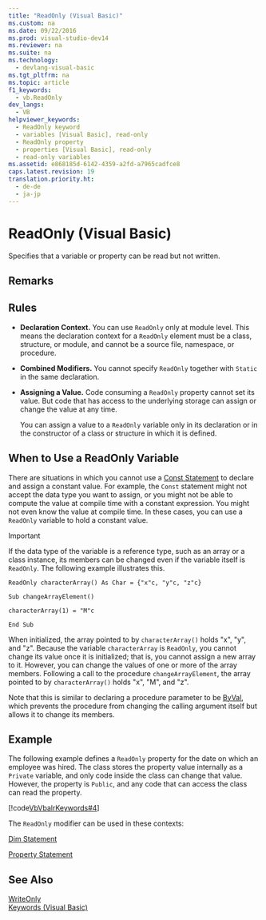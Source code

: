 ```yaml
---
title: "ReadOnly (Visual Basic)"
ms.custom: na
ms.date: 09/22/2016
ms.prod: visual-studio-dev14
ms.reviewer: na
ms.suite: na
ms.technology: 
  - devlang-visual-basic
ms.tgt_pltfrm: na
ms.topic: article
f1_keywords: 
  - vb.ReadOnly
dev_langs: 
  - VB
helpviewer_keywords: 
  - ReadOnly keyword
  - variables [Visual Basic], read-only
  - ReadOnly property
  - properties [Visual Basic], read-only
  - read-only variables
ms.assetid: e868185d-6142-4359-a2fd-a7965cadfce8
caps.latest.revision: 19
translation.priority.ht: 
  - de-de
  - ja-jp
---
```

# ReadOnly (Visual Basic)
Specifies that a variable or property can be read but not written.  
  
## Remarks  
  
## Rules  
  
-   **Declaration Context.** You can use `ReadOnly` only at module level. This means the declaration context for a `ReadOnly` element must be a class, structure, or module, and cannot be a source file, namespace, or procedure.  
  
-   **Combined Modifiers.** You cannot specify `ReadOnly` together with `Static` in the same declaration.  
  
-   **Assigning a Value.** Code consuming a `ReadOnly` property cannot set its value. But code that has access to the underlying storage can assign or change the value at any time.  
  
     You can assign a value to a `ReadOnly` variable only in its declaration or in the constructor of a class or structure in which it is defined.  
  
## When to Use a ReadOnly Variable  
 There are situations in which you cannot use a [Const Statement](../vs140/const-statement--visual-basic-.md) to declare and assign a constant value. For example, the `Const` statement might not accept the data type you want to assign, or you might not be able to compute the value at compile time with a constant expression. You might not even know the value at compile time. In these cases, you can use a `ReadOnly` variable to hold a constant value.  
  
> [!IMPORTANT]
>  If the data type of the variable is a reference type, such as an array or a class instance, its members can be changed even if the variable itself is `ReadOnly`. The following example illustrates this.  
  
 `ReadOnly characterArray() As Char = {"x"c, "y"c, "z"c}`  
  
 `Sub changeArrayElement()`  
  
 `characterArray(1) = "M"c`  
  
 `End Sub`  
  
 When initialized, the array pointed to by `characterArray()` holds "x", "y", and "z". Because the variable `characterArray` is `ReadOnly`, you cannot change its value once it is initialized; that is, you cannot assign a new array to it. However, you can change the values of one or more of the array members. Following a call to the procedure `changeArrayElement`, the array pointed to by `characterArray()` holds "x", "M", and "z".  
  
 Note that this is similar to declaring a procedure parameter to be [ByVal](../vs140/byval--visual-basic-.md), which prevents the procedure from changing the calling argument itself but allows it to change its members.  
  
## Example  
 The following example defines a `ReadOnly` property for the date on which an employee was hired. The class stores the property value internally as a `Private` variable, and only code inside the class can change that value. However, the property is `Public`, and any code that can access the class can read the property.  
  
 [!code[VbVbalrKeywords#4](../vs140/codesnippet/VisualBasic/readonly--visual-basic-_1.vb)]
  
  
 The `ReadOnly` modifier can be used in these contexts:  
  
 [Dim Statement](../vs140/dim-statement--visual-basic-.md)  
  
 [Property Statement](../vs140/property-statement.md)  
  
## See Also  
 [WriteOnly](../vs140/writeonly--visual-basic-.md)   
 [Keywords (Visual Basic)](../vs140/keywords--visual-basic-.md)